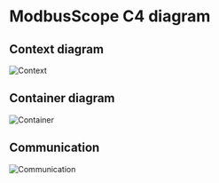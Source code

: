 # ModbusScope C4 diagram

## Context diagram
![Context](http://www.plantuml.com/plantuml/proxy?cache=no&src=https://raw.githubusercontent.com/ModbusScope/ModbusScope/master/doc/architecture/Context.puml)

## Container diagram
![Container](http://www.plantuml.com/plantuml/proxy?cache=no&src=https://raw.githubusercontent.com/ModbusScope/ModbusScope/master/doc/architecture/Container.puml)

## Communication
![Communication](http://www.plantuml.com/plantuml/proxy?cache=no&src=https://raw.githubusercontent.com/ModbusScope/ModbusScope/master/doc/architecture/Component_Communication.puml)



